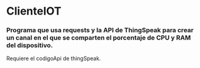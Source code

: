# ClienteIOT
### Programa que usa requests y la API de ThingSpeak para crear un canal en el que se comparten el porcentaje de CPU y RAM del dispositivo.
Requiere el codigoApi de thingSpeak.
